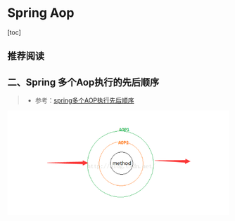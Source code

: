 # Spring Aop

[toc]

## 推荐阅读





## 二、Spring 多个Aop执行的先后顺序

> - 参考：[spring多个AOP执行先后顺序](https://blog.csdn.net/qqXHwwqwq/article/details/51678595)



![img](images/20160615101152512)